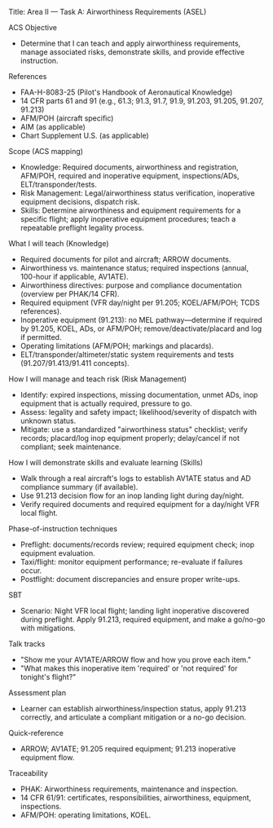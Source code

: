 Title: Area II — Task A: Airworthiness Requirements (ASEL)

ACS Objective
- Determine that I can teach and apply airworthiness requirements, manage associated risks, demonstrate skills, and provide effective instruction.

References
- FAA-H-8083-25 (Pilot's Handbook of Aeronautical Knowledge)
- 14 CFR parts 61 and 91 (e.g., 61.3; 91.3, 91.7, 91.9, 91.203, 91.205, 91.207, 91.213)
- AFM/POH (aircraft specific)
- AIM (as applicable)
- Chart Supplement U.S. (as applicable)

Scope (ACS mapping)
- Knowledge: Required documents, airworthiness and registration, AFM/POH, required and inoperative equipment, inspections/ADs, ELT/transponder/tests.
- Risk Management: Legal/airworthiness status verification, inoperative equipment decisions, dispatch risk.
- Skills: Determine airworthiness and equipment requirements for a specific flight; apply inoperative equipment procedures; teach a repeatable preflight legality process.

What I will teach (Knowledge)
- Required documents for pilot and aircraft; ARROW documents.
- Airworthiness vs. maintenance status; required inspections (annual, 100-hour if applicable, AV1ATE).
- Airworthiness directives: purpose and compliance documentation (overview per PHAK/14 CFR).
- Required equipment (VFR day/night per 91.205; KOEL/AFM/POH; TCDS references).
- Inoperative equipment (91.213): no MEL pathway—determine if required by 91.205, KOEL, ADs, or AFM/POH; remove/deactivate/placard and log if permitted.
- Operating limitations (AFM/POH; markings and placards).
- ELT/transponder/altimeter/static system requirements and tests (91.207/91.413/91.411 concepts).

How I will manage and teach risk (Risk Management)
- Identify: expired inspections, missing documentation, unmet ADs, inop equipment that is actually required, pressure to go.
- Assess: legality and safety impact; likelihood/severity of dispatch with unknown status.
- Mitigate: use a standardized "airworthiness status" checklist; verify records; placard/log inop equipment properly; delay/cancel if not compliant; seek maintenance.

How I will demonstrate skills and evaluate learning (Skills)
- Walk through a real aircraft's logs to establish AV1ATE status and AD compliance summary (if available).
- Use 91.213 decision flow for an inop landing light during day/night.
- Verify required documents and required equipment for a day/night VFR local flight.

Phase-of-instruction techniques
- Preflight: documents/records review; required equipment check; inop equipment evaluation.
- Taxi/flight: monitor equipment performance; re-evaluate if failures occur.
- Postflight: document discrepancies and ensure proper write-ups.

SBT
- Scenario: Night VFR local flight; landing light inoperative discovered during preflight. Apply 91.213, required equipment, and make a go/no-go with mitigations.

Talk tracks
- "Show me your AV1ATE/ARROW flow and how you prove each item."
- "What makes this inoperative item 'required' or 'not required' for tonight's flight?"

Assessment plan
- Learner can establish airworthiness/inspection status, apply 91.213 correctly, and articulate a compliant mitigation or a no-go decision.

Quick-reference
- ARROW; AV1ATE; 91.205 required equipment; 91.213 inoperative equipment flow.

Traceability
- PHAK: Airworthiness requirements, maintenance and inspection.
- 14 CFR 61/91: certificates, responsibilities, airworthiness, equipment, inspections.
- AFM/POH: operating limitations, KOEL.